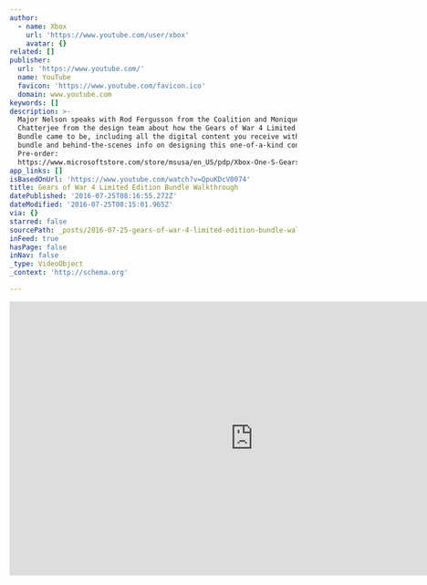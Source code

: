 ```yaml
---
author:
  - name: Xbox
    url: 'https://www.youtube.com/user/xbox'
    avatar: {}
related: []
publisher:
  url: 'https://www.youtube.com/'
  name: YouTube
  favicon: 'https://www.youtube.com/favicon.ico'
  domain: www.youtube.com
keywords: []
description: >-
  Major Nelson speaks with Rod Fergusson from the Coalition and Monique
  Chatterjee from the design team about how the Gears of War 4 Limited Edition
  Bundle came to be, including all the digital content you receive with the
  bundle and behind-the-scenes info on designing this one-of-a-kind console.
  Pre-order:
  https://www.microsoftstore.com/store/msusa/en_US/pdp/Xbox-One-S-Gears-of-War-4-Limited-Edition-Bundle-2TB/productID.5058616300
app_links: []
isBasedOnUrl: 'https://www.youtube.com/watch?v=QpuKDcV0074'
title: Gears of War 4 Limited Edition Bundle Walkthrough
datePublished: '2016-07-25T08:16:55.272Z'
dateModified: '2016-07-25T08:15:01.965Z'
via: {}
starred: false
sourcePath: _posts/2016-07-25-gears-of-war-4-limited-edition-bundle-walkthrough.md
inFeed: true
hasPage: false
inNav: false
_type: VideoObject
_context: 'http://schema.org'

---
```

<iframe src="https://cdn.embedly.com/widgets/media.html?src=https%3A%2F%2Fwww.youtube.com%2Fembed%2FQpuKDcV0074%3Ffeature%3Doembed&amp;url=http%3A%2F%2Fwww.youtube.com%2Fwatch%3Fv%3DQpuKDcV0074&amp;image=https%3A%2F%2Fi.ytimg.com%2Fvi%2FQpuKDcV0074%2Fhqdefault.jpg&amp;key=b7d04c9b404c499eba89ee7072e1c4f7&amp;type=text%2Fhtml&amp;schema=youtube" width="854" height="480" scrolling="no" frameborder="0" allowfullscreen="" style=""></iframe>